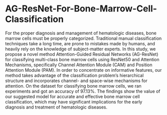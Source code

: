 # AG-ResNet-For-Bone-Marrow-Cell-Classification
For the proper diagnosis and management of hematologic diseases, bone marrow cells must be properly categorized.
Traditional manual classification techniques take a long time,
are prone to mistakes made by humans, and heavily rely on the
knowledge of subject-matter experts. In this study, we propose a
novel method Attention-Guided Residual Networks (AG-ResNet)
for classifying multi-class bone marrow cells using ResNet50 and
Attention Mechanisms, specifically Channel Attention Module
(CAM) and Position Attention Module (PAM). In order to
concentrate on informative features, our method takes advantage
of the classification problem’s hierarchical structure and incorporates channel- and space-wise mechanisms for attention. On the
dataset for classifying bone marrow cells, we ran experiments
and got an accuracy of 97.13%. The findings show the value
of our suggested model for accurate and effective bone marrow
cell classification, which may have significant implications for the
early diagnosis and treatment of hematologic diseases.
